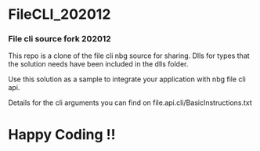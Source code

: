 #  FileCLI_202012
### File cli source fork 202012

This repo is a clone of the file cli nbg source for sharing. 
Dlls for types that the solution needs have been included in the dlls folder.

Use this solution as a sample to integrate your application with nbg file cli api. 

Details for the cli arguments you can find on file.api.cli/BasicInstructions.txt

# Happy Coding !! 

